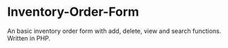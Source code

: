 Inventory-Order-Form
====================

An basic inventory order form with add, delete, view and search functions. Written in PHP.